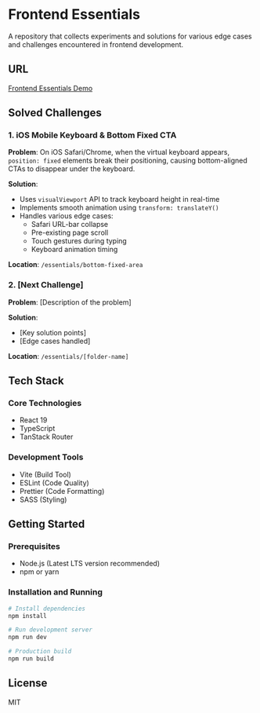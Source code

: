 # Frontend Essentials

A repository that collects experiments and solutions for various edge cases and challenges encountered in frontend development.

## URL

[Frontend Essentials Demo](https://almond-bongbong.github.io/frontend-essentials/)

## Solved Challenges

### 1. iOS Mobile Keyboard & Bottom Fixed CTA

**Problem**: On iOS Safari/Chrome, when the virtual keyboard appears, `position: fixed` elements break their positioning, causing bottom-aligned CTAs to disappear under the keyboard.

**Solution**:

- Uses `visualViewport` API to track keyboard height in real-time
- Implements smooth animation using `transform: translateY()`
- Handles various edge cases:
  - Safari URL-bar collapse
  - Pre-existing page scroll
  - Touch gestures during typing
  - Keyboard animation timing

**Location**: `/essentials/bottom-fixed-area`

### 2. [Next Challenge]

**Problem**: [Description of the problem]

**Solution**:

- [Key solution points]
- [Edge cases handled]

**Location**: `/essentials/[folder-name]`

## Tech Stack

### Core Technologies

- React 19
- TypeScript
- TanStack Router

### Development Tools

- Vite (Build Tool)
- ESLint (Code Quality)
- Prettier (Code Formatting)
- SASS (Styling)

## Getting Started

### Prerequisites

- Node.js (Latest LTS version recommended)
- npm or yarn

### Installation and Running

```bash
# Install dependencies
npm install

# Run development server
npm run dev

# Production build
npm run build
```

## License

MIT
